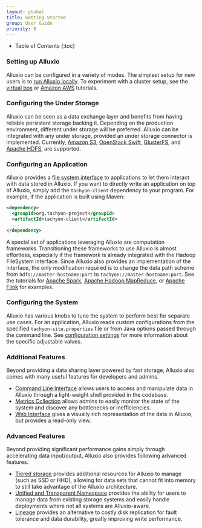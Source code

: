 ```yaml
---
layout: global
title: Getting Started
group: User Guide
priority: 0
---
```


* Table of Contents
{:toc}

### Setting up Alluxio

Alluxio can be configured in a variety of modes. The simplest setup for new users is to
[run Alluxio locally](Running-Alluxio-Locally.html). To experiment with a cluster setup, see the
[virtual box](Running-Alluxio-on-Virtual-Box.html) or [Amazon AWS](Running-Alluxio-on-EC2.html)
tutorials.

### Configuring the Under Storage

Alluxio can be seen as a data exchange layer and benefits from having reliable persistent storage
backing it. Depending on the production environment, different under storage will be preferred.
Alluxio can be integrated with any under storage, provided an under storage connector is implemented.
Currently, [Amazon S3](Configuring-Alluxio-with-S3.html),
[OpenStack Swift](Configuring-Alluxio-with-Swift.html),
[GlusterFS](Configuring-Alluxio-with-GlusterFS.html), and
[Apache HDFS](Configuring-Alluxio-with-HDFS.html), are supported.

### Configuring an Application

Alluxio provides a [file system interface](File-System-API.html) to applications to let them
interact with data stored in Alluxio. If you want to directly write an application on top of
Alluxio, simply add the `tachyon-client` dependency to your program. For example, if the
application is built using Maven:

```xml
<dependency>
  <groupId>org.tachyon-project</groupId>
  <artifactId>tachyon-client</artifactId>
  ...
</dependency>
```

A special set of applications leveraging Alluxio are computation frameworks. Transitioning these
frameworks to use Alluxio is almost effortless, especially if the framework is already integrated
with the Hadoop FileSystem interface. Since Alluxio also provides an implementation of the
interface, the only modification required is to change the data path scheme from
`hdfs://master-hostname:port` to `tachyon://master-hostname:port`. See the tutorials for
[Apache Spark](Running-Spark-on-Alluxio.html),
[Apache Hadoop MapReduce](Running-Hadoop-MapReduce-on-Alluxio.html), or
[Apache Flink](Running-Flink-on-Alluxio.html) for examples.

### Configuring the System

Alluxio has various knobs to tune the system to perform best for separate use cases. For an
application, Alluxio reads custom configurations from the specified `tachyon-site.properties` file
or from Java options passed through the command line. See
[configuration settings](Configuration-Settings.html) for more information about the specific
adjustable values.

### Additional Features

Beyond providing a data sharing layer powered by fast storage, Alluxio also comes with many useful
features for developers and admins.

* [Command Line Interface](Command-Line-Interface.html) allows users to access and manipulate data
in Alluxio through a light-weight shell provided in the codebase.
* [Metrics Collection](Metrics-System.html) allows admins to easily monitor the state of the system
and discover any bottlenecks or inefficiencies.
* [Web Interface](Web-Interface.html) gives a visually rich representation of the data in Alluxio,
but provides a read-only view.

### Advanced Features

Beyond providing significant performance gains simply through accelerating data input/output,
Alluxio also provides following advanced features.

* [Tiered storage](Tiered-Storage-on-Alluxio.html) provides additional resources for Alluxio to
manage (such as SSD or HHD), allowing for data sets that cannot fit into memory to still take 
advantage of the Alluxio architecture.
* [Unified and Transparent Namespace](Unified-and-Transparent-Namespace.html) provides the ability
for users to manage data from existing storage systems and easily handle deployments where not all
systems are Alluxio-aware.
* [Lineage](Lineage-API.html) provides an alternative to costly disk replication for fault tolerance
and data durability, greatly improving write performance.

